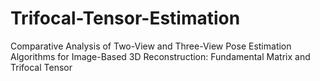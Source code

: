 # Trifocal-Tensor-Estimation
Comparative Analysis of Two-View and Three-View Pose Estimation Algorithms for Image-Based 3D Reconstruction: Fundamental Matrix and Trifocal Tensor
